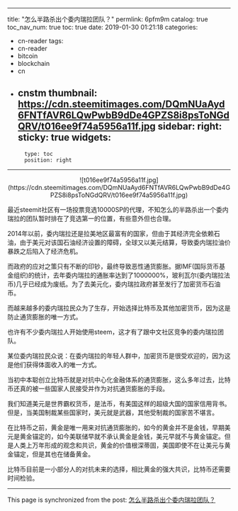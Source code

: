 
---
title: "怎么半路杀出个委内瑞拉团队？"
permlink: 6pfm9m
catalog: true
toc_nav_num: true
toc: true
date: 2019-01-30 01:21:18
categories:
- cn-reader
tags:
- cn-reader
- bitcoin
- blockchain
- cn
- cnstm
thumbnail: https://cdn.steemitimages.com/DQmNUaAyd6FNTfAVR6LQwPwbB9dDe4GPZS8i8psToNGdQRV/t016ee9f74a5956a11f.jpg
sidebar:
    right:
        sticky: true
widgets:
    -
        type: toc
        position: right
---


<center>![t016ee9f74a5956a11f.jpg](https://cdn.steemitimages.com/DQmNUaAyd6FNTfAVR6LQwPwbB9dDe4GPZS8i8psToNGdQRV/t016ee9f74a5956a11f.jpg)</center>

最近steemit社区有一场投票竞选10000SP的代理，不知怎么的半路杀出一个委内瑞拉的团队暂时排在了竞选第一的位置，有些意外但也合理。

2014年以前，委内瑞拉还是拉美地区最富有的国家，但由于其经济完全依赖石油，由于美元对该国石油经济设置的障碍，全球又以美元结算，导致委内瑞拉油价暴跌之后陷入了经济危机。

而政府的应对之策只有不断的印钞，最终导致恶性通货膨胀。据IMF(国际货币基金组织)的统计，去年委内瑞拉的通胀率达到了1000000%，玻利瓦尔(委内瑞拉法币)几乎已经成为废纸。为了去美元化，委内瑞拉政府甚至发行了加密货币石油币。

而越来越多的委内瑞拉民众为了生存，开始选择比特币及其他加密货币，因为这是防止通货膨胀的唯一方式。

也许有不少委内瑞拉人开始使用steem，这才有了跟中文社区竞争的委内瑞拉团队。

某位委内瑞拉民众说：在委内瑞拉的年轻人群中，加密货币是很受欢迎的，因为这是他们获得体面收入的唯一方式。

当初中本聪创立比特币就是对抗中心化金融体系的通货膨胀，这么多年过去，比特币还真的被一些国家人民接受并作为对抗通货膨胀的手段。

我们知道美元是世界霸权货币，是法币，有美国这样的超级大国的国家信用背书。但是，当美国制裁某些国家时，美元就是武器，其他受制裁的国家苦不堪言。

在比特币之前，黄金是唯一用来对抗通货膨胀的，如今的黄金并不是金钱，早期美元是黄金锚定的，如今美联储早就不承认黄金是金钱，美元早就不与黄金锚定。但是人类上万年形成的观念和共识，黄金的价值根深蒂固，美国即使不在让美元与黄金锚定，但是其也在储备黄金。

比特币目前是一小部分人的对抗未来的选择，相比黄金的强大共识，比特币还需要时间检验。

- - -

This page is synchronized from the post: [怎么半路杀出个委内瑞拉团队？](https://steemit.com/@yellowbird/6pfm9m)

